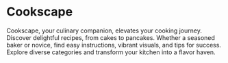 # Cookscape
Cookscape, your culinary companion, elevates your cooking journey. Discover delightful recipes, from cakes to pancakes. Whether a seasoned baker or novice, find easy instructions, vibrant visuals, and tips for success. Explore diverse categories and transform your kitchen into a flavor haven.
